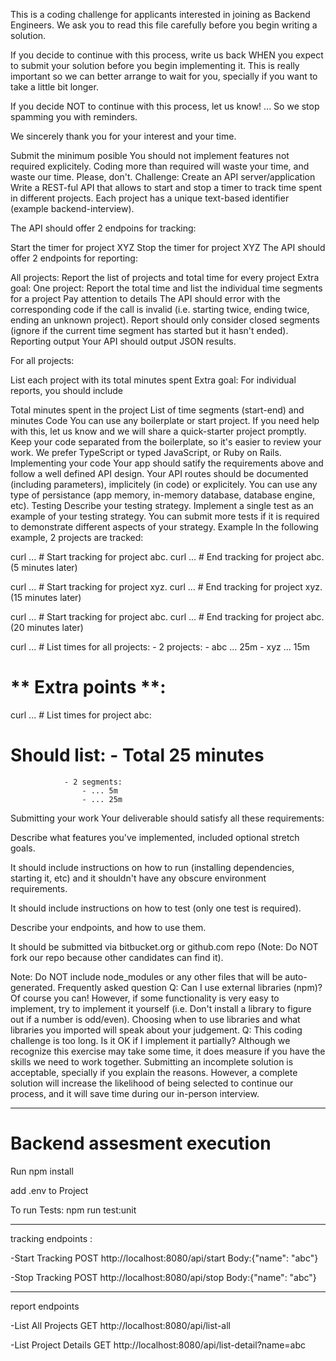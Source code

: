 This is a coding challenge for applicants interested in joining as Backend Engineers.
We ask you to read this file carefully before you begin writing a solution.

If you decide to continue with this process, write us back WHEN you expect to submit your solution before you begin implementing it. This is really important so we can better arrange to wait for you, specially if you want to take a little bit longer.

If you decide NOT to continue with this process, let us know! ... So we stop spamming you with reminders.

We sincerely thank you for your interest and your time.


Submit the minimum posible
You should not implement features not required explicitely.
Coding more than required will waste your time, and waste our time. Please, don't.
Challenge: Create an API server/application
Write a REST-ful API that allows to start and stop a timer to track time spent in different projects. Each project has a unique text-based identifier (example backend-interview).

The API should offer 2 endpoins for tracking:

Start the timer for project XYZ
Stop the timer for project XYZ
The API should offer 2 endpoints for reporting:

All projects: Report the list of projects and total time for every project
Extra goal: One project: Report the total time and list the individual time segments for a project
Pay attention to details
The API should error with the corresponding code if the call is invalid (i.e. starting twice, ending twice, ending an unknown project).
Report should only consider closed segments (ignore if the current time segment has started but it hasn't ended).
Reporting output
Your API should output JSON results.

For all projects:

List each project with its total minutes spent
Extra goal: For individual reports, you should include

Total minutes spent in the project
List of time segments (start-end) and minutes
Code
You can use any boilerplate or start project. If you need help with this, let us know and we will share a quick-starter project promptly.
Keep your code separated from the boilerplate, so it's easier to review your work.
We prefer TypeScript or typed JavaScript, or Ruby on Rails.
Implementing your code
Your app should satify the requirements above and follow a well defined API design.
Your API routes should be documented (including parameters), implicitely (in code) or explicitely.
You can use any type of persistance (app memory, in-memory database, database engine, etc).
Testing
Describe your testing strategy.
Implement a single test as an example of your testing strategy.
You can submit more tests if it is required to demonstrate different aspects of your strategy.
Example
In the following example, 2 projects are tracked:

curl ... # Start  tracking for project abc.
curl ... # End    tracking for project abc. (5 minutes later)

curl ... # Start  tracking for project xyz.
curl ... # End    tracking for project xyz. (15 minutes later)

curl ... # Start  tracking for project abc.
curl ... # End    tracking for project abc. (20 minutes later)
  
curl ... # List times for all projects:
                - 2 projects:
                    - abc ... 25m
                    - xyz ... 15m

# ** Extra points **:

curl ... # List times for project abc:
# Should list:  - Total 25 minutes
                - 2 segments:
                    - ... 5m
                    - ... 25m
Submitting your work
Your deliverable should satisfy all these requirements:

Describe what features you've implemented, included optional stretch goals.

It should include instructions on how to run (installing dependencies, starting it, etc) and it shouldn't have any obscure environment requirements.

It should include instructions on how to test (only one test is required).

Describe your endpoints, and how to use them.

It should be submitted via bitbucket.org or github.com repo (Note: Do NOT fork our repo because other candidates can find it).

Note: Do NOT include node_modules or any other files that will be auto-generated.
Frequently asked question
Q: Can I use external libraries (npm)?
Of course you can!
However, if some functionality is very easy to implement, try to implement it yourself (i.e. Don't install a library to figure out if a number is odd/even).
Choosing when to use libraries and what libraries you imported will speak about your judgement.
Q: This coding challenge is too long. Is it OK if I implement it partially?
Although we recognize this exercise may take some time, it does measure if you have the skills we need to work together.
Submitting an incomplete solution is acceptable, specially if you explain the reasons.
However, a complete solution will increase the likelihood of being selected to continue our process, and it will save time during our in-person interview.

-------------------------------------
# Backend assesment execution

Run npm install

add .env to Project

To run Tests: npm run test:unit

---------------------------------
tracking endpoints :

-Start Tracking
POST http://localhost:8080/api/start
Body:{"name": "abc"}

-Stop Tracking
POST http://localhost:8080/api/stop
Body:{"name": "abc"}

---------------------------------
report endpoints

-List All Projects
GET http://localhost:8080/api/list-all

-List Project Details
GET http://localhost:8080/api/list-detail?name=abc


